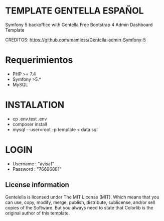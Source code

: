 
# **TEMPLATE GENTELLA ESPAÑOL**

Symfony 5 backoffice with Gentella Free Bootstrap 4 Admin Dashboard Template

CREDITOS: https://github.com/mamless/Gentella-admin-Symfony-5
# **Requerimientos**
- PHP >= 7.4
- Symfony >5.*
- MySQL

# **INSTALATION**
- cp .env.test .env
- composer install
-  mysql --user=root -p template < data.sql

# **LOGIN**
- Username : "avisaf"
- Password : "76696881"

## License information
Gentelella is licensed under The MIT License (MIT). Which means that you can use, copy, modify, merge, publish, distribute, sublicense, and/or sell copies of the Software. But you always need to state that Colorlib is the original author of this template.




